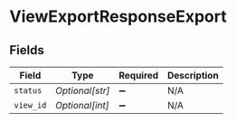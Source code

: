 # ViewExportResponseExport


## Fields

| Field              | Type               | Required           | Description        |
| ------------------ | ------------------ | ------------------ | ------------------ |
| `status`           | *Optional[str]*    | :heavy_minus_sign: | N/A                |
| `view_id`          | *Optional[int]*    | :heavy_minus_sign: | N/A                |